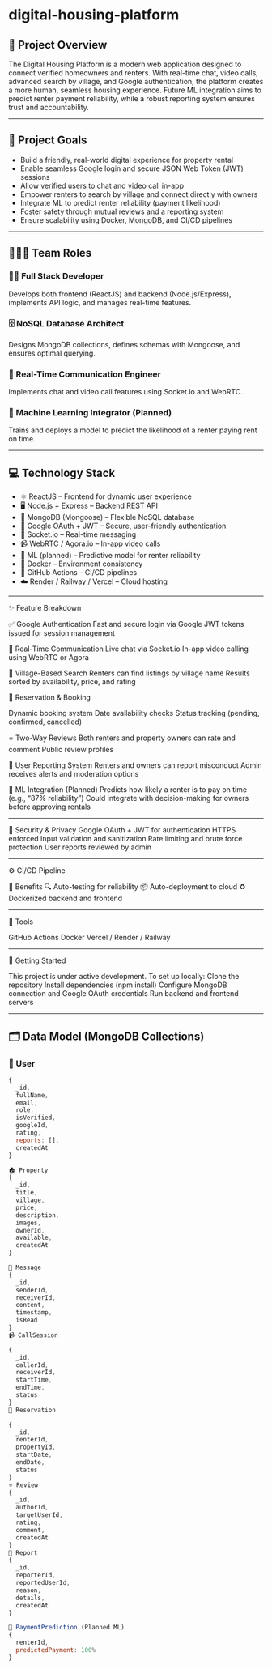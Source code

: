 # digital-housing-platform

## 📌 Project Overview
The Digital Housing Platform is a modern web application designed to connect verified homeowners and renters. With real-time chat, video calls, advanced search by village, and Google authentication, the platform creates a more human, seamless housing experience. Future ML integration aims to predict renter payment reliability, while a robust reporting system ensures trust and accountability.

---

## 🎯 Project Goals
- Build a friendly, real-world digital experience for property rental  
- Enable seamless Google login and secure JSON Web Token (JWT) sessions  
- Allow verified users to chat and video call in-app  
- Empower renters to search by village and connect directly with owners  
- Integrate ML to predict renter reliability (payment likelihood)  
- Foster safety through mutual reviews and a reporting system  
- Ensure scalability using Docker, MongoDB, and CI/CD pipelines  

---

## 🧑‍🤝‍🧑 Team Roles

### 👨‍💻 Full Stack Developer  
Develops both frontend (ReactJS) and backend (Node.js/Express), implements API logic, and manages real-time features.

### 🗄️ NoSQL Database Architect  
Designs MongoDB collections, defines schemas with Mongoose, and ensures optimal querying.

### 🎥 Real-Time Communication Engineer  
Implements chat and video call features using Socket.io and WebRTC.

### 🤖 Machine Learning Integrator (Planned)  
Trains and deploys a model to predict the likelihood of a renter paying rent on time.

---

## 💻 Technology Stack
- ⚛️ ReactJS – Frontend for dynamic user experience  
- 🖥️ Node.js + Express – Backend REST API  
- 🍃 MongoDB (Mongoose) – Flexible NoSQL database  
- 🔐 Google OAuth + JWT – Secure, user-friendly authentication  
- 📡 Socket.io – Real-time messaging  
- 📹 WebRTC / Agora.io – In-app video calls  
- 🧠 ML (planned) – Predictive model for renter reliability  
- 🐳 Docker – Environment consistency  
- 🚀 GitHub Actions – CI/CD pipelines  
- ☁️ Render / Railway / Vercel – Cloud hosting  

---

✨ Feature Breakdown

✅ Google Authentication
Fast and secure login via Google
JWT tokens issued for session management

💬 Real-Time Communication
Live chat via Socket.io
In-app video calling using WebRTC or Agora

📍 Village-Based Search
Renters can find listings by village name
Results sorted by availability, price, and rating

📅 Reservation & Booking

Dynamic booking system
Date availability checks
Status tracking (pending, confirmed, cancelled)

⭐ Two-Way Reviews
Both renters and property owners can rate and comment
Public review profiles

🚩 User Reporting System
Renters and owners can report misconduct
Admin receives alerts and moderation options

🤖 ML Integration (Planned)
Predicts how likely a renter is to pay on time (e.g., “87% reliability”)
Could integrate with decision-making for owners before approving rentals

---

🔐 Security & Privacy
Google OAuth + JWT for authentication
HTTPS enforced
Input validation and sanitization
Rate limiting and brute force protection
User reports reviewed by admin

---

⚙️ CI/CD Pipeline

📌 Benefits
🔍 Auto-testing for reliability
📦 Auto-deployment to cloud
♻️ Dockerized backend and frontend

---
🧰 Tools

GitHub Actions
Docker
Vercel / Render / Railway

---

🚀 Getting Started

This project is under active development. To set up locally:
Clone the repository
Install dependencies (npm install)
Configure MongoDB connection and Google OAuth credentials
Run backend and frontend servers

---

## 🗂️ Data Model (MongoDB Collections)

### 👤 User
```js
{
  _id,
  fullName,
  email,
  role,
  isVerified,
  googleId,
  rating,
  reports: [],
  createdAt
}

🏠 Property
{
  _id,
  title,
  village,
  price,
  description,
  images,
  ownerId,
  available,
  createdAt
}

💬 Message
{
  _id,
  senderId,
  receiverId,
  content,
  timestamp,
  isRead
}
📹 CallSession

{
  _id,
  callerId,
  receiverId,
  startTime,
  endTime,
  status
}
📅 Reservation

{
  _id,
  renterId,
  propertyId,
  startDate,
  endDate,
  status
}
⭐ Review
{
  _id,
  authorId,
  targetUserId,
  rating,
  comment,
  createdAt
}
🚩 Report
{
  _id,
  reporterId,
  reportedUserId,
  reason,
  details,
  createdAt
}

🔮 PaymentPrediction (Planned ML)
{
  renterId,
  predictedPayment: 100%
}

```
